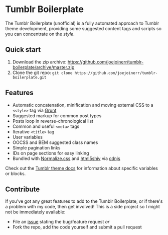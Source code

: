Tumblr Boilerplate
==================
The Tumblr Boilerplate (unofficial) is a fully automated approach to Tumblr theme development, providing some suggested content tags and scripts so you can concentrate on the *style*.

## Quick start
1. Download the zip archive: <https://github.com/joejoinerr/tumblr-boilerplate/archive/master.zip>
2. Clone the git repo: `git clone https://github.com/joejoinerr/tumblr-boilerplate.git`

## Features
- Automatic concatenation, minification and moving external CSS to a `<style>` tag via [Grunt](http://gruntjs.com)
- Suggested markup for common post types
- Posts loop in reverse-chronological list
- Common and useful `<meta>` tags
- Iterative `<title>` tag
- User variables
- OOCSS and BEM suggested class names
- Simple pagination links
- IDs on page sections for easy linking
- Bundled with [Normalize.css](http://necolas.github.com/normalize.css/) and [html5shiv](https://code.google.com/p/html5shiv/) via [cdnjs](http://cdnjs.com)

Check out the [Tumblr theme docs](http://www.tumblr.com/docs/en/custom_themes) for information about specific variables or blocks.

## Contribute
If you've got any great features to add to the Tumblr Boilerplate, or if there's a problem with my code, then get involved! This is a side project so I might not be immediately available:

- File an [issue](https://github.com/joejoinerr/tumblr-boilerplate/issues) stating the bug/feature request *or*
- Fork the repo, add the code yourself and submit a pull request
